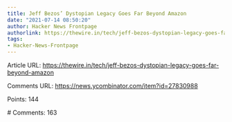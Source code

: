 ```yaml
---
title: Jeff Bezos’ Dystopian Legacy Goes Far Beyond Amazon
date: "2021-07-14 08:50:20"
author: Hacker News Frontpage
authorlink: https://thewire.in/tech/jeff-bezos-dystopian-legacy-goes-far-beyond-amazon
tags:
- Hacker-News-Frontpage
---
```


<p>Article URL: <a href="https://thewire.in/tech/jeff-bezos-dystopian-legacy-goes-far-beyond-amazon">https://thewire.in/tech/jeff-bezos-dystopian-legacy-goes-far-beyond-amazon</a></p>
<p>Comments URL: <a href="https://news.ycombinator.com/item?id=27830988">https://news.ycombinator.com/item?id=27830988</a></p>
<p>Points: 144</p>
<p># Comments: 163</p>
